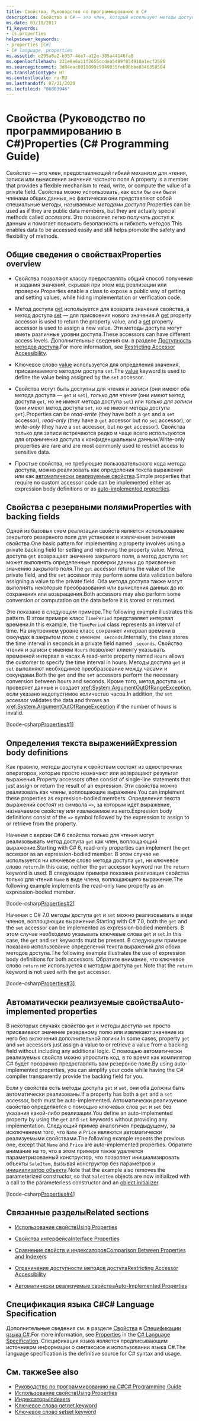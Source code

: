 ```yaml
---
title: Свойства. Руководство по программированию в C#
description: Свойство в C# — это член, который использует методы доступа для чтения, записи или вычисления значения частного поля так, как если бы это был общий элемент данных.
ms.date: 03/10/2017
f1_keywords:
- cs.properties
helpviewer_keywords:
- properties [C#]
- C# language, properties
ms.assetid: e295a8a2-b357-4ee7-a12e-385a44146fa8
ms.openlocfilehash: 231e8e6a11f2655ccdea5489f054910a1ecf2586
ms.sourcegitcommit: 3d84eac0818099c9949035feb96bbe0346358504
ms.translationtype: HT
ms.contentlocale: ru-RU
ms.lasthandoff: 07/21/2020
ms.locfileid: "86863946"
---
```

# <a name="properties-c-programming-guide"></a><span data-ttu-id="32bec-103">Свойства (Руководство по программированию в C#)</span><span class="sxs-lookup"><span data-stu-id="32bec-103">Properties (C# Programming Guide)</span></span>

<span data-ttu-id="32bec-104">Свойство — это член, предоставляющий гибкий механизм для чтения, записи или вычисления значения частного поля.</span><span class="sxs-lookup"><span data-stu-id="32bec-104">A property is a member that provides a flexible mechanism to read, write, or compute the value of a private field.</span></span> <span data-ttu-id="32bec-105">Свойства можно использовать, как если бы они были членами общих данных, но фактически они представляют собой специальные методы, называемые *методами доступа*.</span><span class="sxs-lookup"><span data-stu-id="32bec-105">Properties can be used as if they are public data members, but they are actually special methods called *accessors*.</span></span> <span data-ttu-id="32bec-106">Это позволяет легко получать доступ к данным и помогает повысить безопасность и гибкость методов.</span><span class="sxs-lookup"><span data-stu-id="32bec-106">This enables data to be accessed easily and still helps promote the safety and flexibility of methods.</span></span>  

## <a name="properties-overview"></a><span data-ttu-id="32bec-107">Общие сведения о свойствах</span><span class="sxs-lookup"><span data-stu-id="32bec-107">Properties overview</span></span>  
  
- <span data-ttu-id="32bec-108">Свойства позволяют классу предоставлять общий способ получения и задания значений, скрывая при этом код реализации или проверки.</span><span class="sxs-lookup"><span data-stu-id="32bec-108">Properties enable a class to expose a public way of getting and setting values, while hiding implementation or verification code.</span></span>  
  
- <span data-ttu-id="32bec-109">Метод доступа [get](../../language-reference/keywords/get.md) используется для возврата значения свойства, а метод доступа [set](../../language-reference/keywords/set.md) — для присвоения нового значения.</span><span class="sxs-lookup"><span data-stu-id="32bec-109">A [get](../../language-reference/keywords/get.md) property accessor is used to return the property value, and a [set](../../language-reference/keywords/set.md) property accessor is used to assign a new value.</span></span> <span data-ttu-id="32bec-110">Эти методы доступа могут иметь различные уровни доступа.</span><span class="sxs-lookup"><span data-stu-id="32bec-110">These accessors can have different access levels.</span></span> <span data-ttu-id="32bec-111">Дополнительные сведения см. в разделе [Доступность методов доступа](./restricting-accessor-accessibility.md).</span><span class="sxs-lookup"><span data-stu-id="32bec-111">For more information, see [Restricting Accessor Accessibility](./restricting-accessor-accessibility.md).</span></span>  
  
- <span data-ttu-id="32bec-112">Ключевое слово [value](../../language-reference/keywords/value.md) используется для определения значения, присваиваемого методом доступа `set`.</span><span class="sxs-lookup"><span data-stu-id="32bec-112">The [value](../../language-reference/keywords/value.md) keyword is used to define the value being assigned by the `set` accessor.</span></span>  
- <span data-ttu-id="32bec-113">Свойства могут быть доступны для *чтения и записи* (они имеют оба метода доступа — `get` и `set`), *только для чтения* (они имеют метод доступа `get`, но не имеют метода доступа `set`) или *только для записи* (они имеют метод доступа `set`, но не имеют метода доступа `get`).</span><span class="sxs-lookup"><span data-stu-id="32bec-113">Properties can be *read-write* (they have both a `get` and a `set` accessor), *read-only* (they have a `get` accessor but no `set` accessor), or *write-only* (they have a `set` accessor, but no `get` accessor).</span></span> <span data-ttu-id="32bec-114">Свойства только для записи встречаются редко и чаще всего используются для ограничения доступа к конфиденциальным данным.</span><span class="sxs-lookup"><span data-stu-id="32bec-114">Write-only properties are rare and are most commonly used to restrict access to sensitive data.</span></span>

- <span data-ttu-id="32bec-115">Простые свойства, не требующие пользовательского кода метода доступа, можно реализовать как определения текста выражений или как [автоматически реализуемые свойства](./auto-implemented-properties.md).</span><span class="sxs-lookup"><span data-stu-id="32bec-115">Simple properties that require no custom accessor code can be implemented either as expression body definitions or as [auto-implemented properties](./auto-implemented-properties.md).</span></span>

## <a name="properties-with-backing-fields"></a><span data-ttu-id="32bec-116">Свойства с резервными полями</span><span class="sxs-lookup"><span data-stu-id="32bec-116">Properties with backing fields</span></span>

<span data-ttu-id="32bec-117">Одной из базовых схем реализации свойств является использование закрытого резервного поля для установки и извлечения значения свойства.</span><span class="sxs-lookup"><span data-stu-id="32bec-117">One basic pattern for implementing a property involves using a private backing field for setting and retrieving the property value.</span></span> <span data-ttu-id="32bec-118">Метод доступа `get` возвращает значение закрытого поля, а метод доступа `set` может выполнять определенные проверки данных до присвоения значению закрытого поля.</span><span class="sxs-lookup"><span data-stu-id="32bec-118">The `get` accessor returns the value of the private field, and the `set` accessor may perform some data validation before assigning a value to the private field.</span></span> <span data-ttu-id="32bec-119">Оба метода доступа также могут выполнять некоторые преобразования или вычисления данных до их сохранения или возвращения.</span><span class="sxs-lookup"><span data-stu-id="32bec-119">Both accessors may also perform some conversion or computation on the data before it is stored or returned.</span></span>

<span data-ttu-id="32bec-120">Это показано в следующем примере.</span><span class="sxs-lookup"><span data-stu-id="32bec-120">The following example illustrates this pattern.</span></span> <span data-ttu-id="32bec-121">В этом примере класс `TimePeriod` представляет интервал времени.</span><span class="sxs-lookup"><span data-stu-id="32bec-121">In this example, the `TimePeriod` class represents an interval of time.</span></span> <span data-ttu-id="32bec-122">На внутреннем уровне класс сохраняет интервал времени в секундах в закрытом поле с именем `_seconds`.</span><span class="sxs-lookup"><span data-stu-id="32bec-122">Internally, the class stores the time interval in seconds in a private field named `_seconds`.</span></span> <span data-ttu-id="32bec-123">Свойство чтения и записи с именем `Hours` позволяет клиенту указывать временной интервал в часах.</span><span class="sxs-lookup"><span data-stu-id="32bec-123">A read-write property named `Hours` allows the customer to specify the time interval in hours.</span></span> <span data-ttu-id="32bec-124">Методы доступа `get` и `set` выполняют необходимое преобразование между часами и секундами.</span><span class="sxs-lookup"><span data-stu-id="32bec-124">Both the `get` and the `set` accessors perform the necessary conversion between hours and seconds.</span></span> <span data-ttu-id="32bec-125">Кроме того, метод доступа `set` проверяет данные и создает <xref:System.ArgumentOutOfRangeException>, если указано недопустимое количество часов.</span><span class="sxs-lookup"><span data-stu-id="32bec-125">In addition, the `set` accessor validates the data and throws an <xref:System.ArgumentOutOfRangeException> if the number of hours is invalid.</span></span>

 [!code-csharp[Properties#1](../../../../samples/snippets/csharp/programming-guide/classes-and-structs/properties-1.cs)]  
  
## <a name="expression-body-definitions"></a><span data-ttu-id="32bec-126">Определения текста выражений</span><span class="sxs-lookup"><span data-stu-id="32bec-126">Expression body definitions</span></span>  

 <span data-ttu-id="32bec-127">Как правило, методы доступа к свойствам состоят из однострочных операторов, которые просто назначают или возвращают результат выражения.</span><span class="sxs-lookup"><span data-stu-id="32bec-127">Property accessors often consist of single-line statements that just assign or return the result of an expression.</span></span> <span data-ttu-id="32bec-128">Эти свойства можно реализовать как члены, воплощающие выражение.</span><span class="sxs-lookup"><span data-stu-id="32bec-128">You can implement these properties as expression-bodied members.</span></span> <span data-ttu-id="32bec-129">Определения текста выражений состоят из символа `=>`, за которым идет выражение, назначаемое свойству или извлекаемое из него.</span><span class="sxs-lookup"><span data-stu-id="32bec-129">Expression body definitions consist of the `=>` symbol followed by the expression to assign to or retrieve from the property.</span></span>

 <span data-ttu-id="32bec-130">Начиная с версии C# 6 свойства только для чтения могут реализовывать метод доступа `get` как член, воплощающий выражение.</span><span class="sxs-lookup"><span data-stu-id="32bec-130">Starting with C# 6, read-only properties can implement the `get` accessor as an expression-bodied member.</span></span> <span data-ttu-id="32bec-131">В этом случае не используется ни ключевое слово метода доступа `get`, ни ключевое слово `return`.</span><span class="sxs-lookup"><span data-stu-id="32bec-131">In this case, neither the `get` accessor keyword nor the `return` keyword is used.</span></span> <span data-ttu-id="32bec-132">В следующем примере показана реализация свойства только для чтения `Name` в виде члена, воплощающего выражение.</span><span class="sxs-lookup"><span data-stu-id="32bec-132">The following example implements the read-only `Name` property as an expression-bodied member.</span></span>

 [!code-csharp[Properties#2](../../../../samples/snippets/csharp/programming-guide/classes-and-structs/properties-2.cs)]  

 <span data-ttu-id="32bec-133">Начиная с C# 7.0 методы доступа `get` и `set` можно реализовывать в виде членов, воплощающих выражения.</span><span class="sxs-lookup"><span data-stu-id="32bec-133">Starting with C# 7.0, both the `get` and the `set` accessor can be implemented as expression-bodied members.</span></span> <span data-ttu-id="32bec-134">В этом случае необходимо указывать ключевые слова `get` и `set`.</span><span class="sxs-lookup"><span data-stu-id="32bec-134">In this case, the `get` and `set` keywords must be present.</span></span> <span data-ttu-id="32bec-135">В следующем примере показано использование определений текста выражений для обоих методов доступа.</span><span class="sxs-lookup"><span data-stu-id="32bec-135">The following example illustrates the use of expression body definitions for both accessors.</span></span> <span data-ttu-id="32bec-136">Обратите внимание, что ключевое слово `return` не используется с методом доступа `get`.</span><span class="sxs-lookup"><span data-stu-id="32bec-136">Note that the `return` keyword is not used with the `get` accessor.</span></span>

  [!code-csharp[Properties#3](../../../../samples/snippets/csharp/programming-guide/classes-and-structs/properties-3.cs)]  

## <a name="auto-implemented-properties"></a><span data-ttu-id="32bec-137">Автоматически реализуемые свойства</span><span class="sxs-lookup"><span data-stu-id="32bec-137">Auto-implemented properties</span></span>

<span data-ttu-id="32bec-138">В некоторых случаях свойство `get` и методы доступа `set` просто присваивают значение резервному полю или извлекают значение из него без включения дополнительной логики.</span><span class="sxs-lookup"><span data-stu-id="32bec-138">In some cases, property `get` and `set` accessors just assign a value to or retrieve a value from a backing field without including any additional logic.</span></span> <span data-ttu-id="32bec-139">С помощью автоматически реализуемых свойств можно упростить код, в то время как компилятор C# будет прозрачно предоставлять вам резервное поле.</span><span class="sxs-lookup"><span data-stu-id="32bec-139">By using auto-implemented properties, you can simplify your code while having the C# compiler transparently provide the backing field for you.</span></span>

<span data-ttu-id="32bec-140">Если у свойства есть методы доступа `get` и `set`, они оба должны быть автоматически реализованы.</span><span class="sxs-lookup"><span data-stu-id="32bec-140">If a property has both a `get` and a `set` accessor, both must be auto-implemented.</span></span> <span data-ttu-id="32bec-141">Автоматически реализуемое свойство определяется с помощью ключевых слов `get` и `set` без указания какой-либо реализации.</span><span class="sxs-lookup"><span data-stu-id="32bec-141">You define an auto-implemented property by using the `get` and `set` keywords without providing any implementation.</span></span> <span data-ttu-id="32bec-142">Следующий пример аналогичен предыдущему, за исключением того, что `Name` и `Price` являются автоматически реализуемыми свойствами.</span><span class="sxs-lookup"><span data-stu-id="32bec-142">The following example repeats the previous one, except that `Name` and `Price` are auto-implemented properties.</span></span> <span data-ttu-id="32bec-143">Обратите внимание на то, что в этом примере также удаляется параметризованный конструктор, что позволяет инициализировать объекты `SaleItem`, вызывая конструктор без параметров и [инициализатор объекта](object-and-collection-initializers.md).</span><span class="sxs-lookup"><span data-stu-id="32bec-143">Note that the example also removes the parameterized constructor, so that `SaleItem` objects are now initialized with a call to the parameterless constructor and an [object initializer](object-and-collection-initializers.md).</span></span>

  [!code-csharp[Properties#4](../../../../samples/snippets/csharp/programming-guide/classes-and-structs/properties-4.cs)]  

## <a name="related-sections"></a><span data-ttu-id="32bec-144">Связанные разделы</span><span class="sxs-lookup"><span data-stu-id="32bec-144">Related sections</span></span>  
  
- [<span data-ttu-id="32bec-145">Использование свойств</span><span class="sxs-lookup"><span data-stu-id="32bec-145">Using Properties</span></span>](./using-properties.md)  
  
- [<span data-ttu-id="32bec-146">Свойства интерфейса</span><span class="sxs-lookup"><span data-stu-id="32bec-146">Interface Properties</span></span>](./interface-properties.md)  
  
- [<span data-ttu-id="32bec-147">Сравнение свойств и индексаторов</span><span class="sxs-lookup"><span data-stu-id="32bec-147">Comparison Between Properties and Indexers</span></span>](../indexers/comparison-between-properties-and-indexers.md)  
  
- [<span data-ttu-id="32bec-148">Ограничение доступности методов доступа</span><span class="sxs-lookup"><span data-stu-id="32bec-148">Restricting Accessor Accessibility</span></span>](./restricting-accessor-accessibility.md)  
  
- [<span data-ttu-id="32bec-149">Автоматически реализуемые свойства</span><span class="sxs-lookup"><span data-stu-id="32bec-149">Auto-Implemented Properties</span></span>](./auto-implemented-properties.md)  
  
## <a name="c-language-specification"></a><span data-ttu-id="32bec-150">Спецификация языка C#</span><span class="sxs-lookup"><span data-stu-id="32bec-150">C# Language Specification</span></span>  

<span data-ttu-id="32bec-151">Дополнительные сведения см. в разделе [Свойства](~/_csharplang/spec/classes.md#properties) в [Спецификации языка C#](/dotnet/csharp/language-reference/language-specification/introduction).</span><span class="sxs-lookup"><span data-stu-id="32bec-151">For more information, see [Properties](~/_csharplang/spec/classes.md#properties) in the [C# Language Specification](/dotnet/csharp/language-reference/language-specification/introduction).</span></span> <span data-ttu-id="32bec-152">Спецификация языка является предписывающим источником информации о синтаксисе и использовании языка C#.</span><span class="sxs-lookup"><span data-stu-id="32bec-152">The language specification is the definitive source for C# syntax and usage.</span></span>
  
## <a name="see-also"></a><span data-ttu-id="32bec-153">См. также</span><span class="sxs-lookup"><span data-stu-id="32bec-153">See also</span></span>

- [<span data-ttu-id="32bec-154">Руководство по программированию на C#</span><span class="sxs-lookup"><span data-stu-id="32bec-154">C# Programming Guide</span></span>](../index.md)
- [<span data-ttu-id="32bec-155">Использование свойств</span><span class="sxs-lookup"><span data-stu-id="32bec-155">Using Properties</span></span>](./using-properties.md)
- [<span data-ttu-id="32bec-156">Индексаторы</span><span class="sxs-lookup"><span data-stu-id="32bec-156">Indexers</span></span>](../indexers/index.md)
- [<span data-ttu-id="32bec-157">Ключевое слово get</span><span class="sxs-lookup"><span data-stu-id="32bec-157">get keyword</span></span>](../../language-reference/keywords/get.md)
- [<span data-ttu-id="32bec-158">Ключевое слово set</span><span class="sxs-lookup"><span data-stu-id="32bec-158">set keyword</span></span>](../../language-reference/keywords/set.md)
